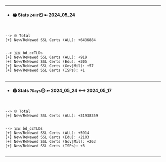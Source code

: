 

---
- #### 🖨️ **Stats** `24Hr`⏲️ ➼ 2024_05_24
```console


--> 🌐 Total
[+] New/ReNewed SSL Certs (ALL): +6436884


--> 🇧🇩 bd_ccTLDs
[+] New/ReNewed SSL Certs (ALL): +919
[+] New/ReNewed SSL Certs (Edu): +305
[+] New/ReNewed SSL Certs (Gov|Mil): +57
[+] New/ReNewed SSL Certs (ISPs): +1


```

---
- #### 🖨️ **Stats** `7Days`⏲️ ➼ 2024_05_24 <--> 2024_05_17
```console


--> 🌐 Total
[+] New/ReNewed SSL Certs (ALL): +31938359


--> 🇧🇩 bd_ccTLDs
[+] New/ReNewed SSL Certs (ALL): +5914
[+] New/ReNewed SSL Certs (Edu): +2103
[+] New/ReNewed SSL Certs (Gov|Mil): +263
[+] New/ReNewed SSL Certs (ISPs): +3


```

---

